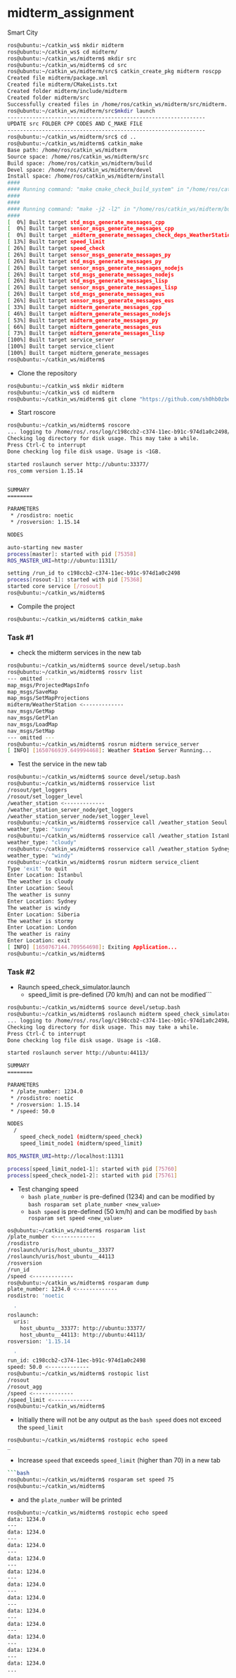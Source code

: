 # midterm_assignment
Smart City

```bash
ros@ubuntu:~/catkin_ws$ mkdir midterm
ros@ubuntu:~/catkin_ws$ cd midterm/
ros@ubuntu:~/catkin_ws/midterm$ mkdir src
ros@ubuntu:~/catkin_ws/midterm$ cd src
ros@ubuntu:~/catkin_ws/midterm/src$ catkin_create_pkg midterm roscpp
Created file midterm/package.xml
Created file midterm/CMakeLists.txt
Created folder midterm/include/midterm
Created folder midterm/src
Successfully created files in /home/ros/catkin_ws/midterm/src/midterm. Please adjust the values in package.xml.
ros@ubuntu:~/catkin_ws/midterm/src$mkdir launch
---------------------------------------------------------------
UPDATE src FOLDER CPP CODES AND C_MAKE FILE
---------------------------------------------------------------
ros@ubuntu:~/catkin_ws/midterm/src$ cd ..
ros@ubuntu:~/catkin_ws/midterm$ catkin_make
Base path: /home/ros/catkin_ws/midterm
Source space: /home/ros/catkin_ws/midterm/src
Build space: /home/ros/catkin_ws/midterm/build
Devel space: /home/ros/catkin_ws/midterm/devel
Install space: /home/ros/catkin_ws/midterm/install
####
#### Running command: "make cmake_check_build_system" in "/home/ros/catkin_ws/midterm/build"
####
####
#### Running command: "make -j2 -l2" in "/home/ros/catkin_ws/midterm/build"
####
[  0%] Built target std_msgs_generate_messages_cpp
[  0%] Built target sensor_msgs_generate_messages_cpp
[  0%] Built target _midterm_generate_messages_check_deps_WeatherStation
[ 13%] Built target speed_limit
[ 26%] Built target speed_check
[ 26%] Built target sensor_msgs_generate_messages_py
[ 26%] Built target std_msgs_generate_messages_py
[ 26%] Built target sensor_msgs_generate_messages_nodejs
[ 26%] Built target std_msgs_generate_messages_nodejs
[ 26%] Built target std_msgs_generate_messages_lisp
[ 26%] Built target sensor_msgs_generate_messages_lisp
[ 26%] Built target std_msgs_generate_messages_eus
[ 26%] Built target sensor_msgs_generate_messages_eus
[ 33%] Built target midterm_generate_messages_cpp
[ 46%] Built target midterm_generate_messages_nodejs
[ 53%] Built target midterm_generate_messages_py
[ 66%] Built target midterm_generate_messages_eus
[ 73%] Built target midterm_generate_messages_lisp
[100%] Built target service_server
[100%] Built target service_client
[100%] Built target midterm_generate_messages
ros@ubuntu:~/catkin_ws/midterm$ 

```
- Clone the repository 
```bash
ros@ubuntu:~/catkin_ws$ mkdir midterm
ros@ubuntu:~/catkin_ws$ cd midterm
ros@ubuntu:~/catkin_ws/midterm$ git clone "https://github.com/sh0hb0zbek/sms-midterm.git"
```
- Start roscore
```bash
ros@ubuntu:~/catkin_ws/midterm$ roscore
... logging to /home/ros/.ros/log/c198ccb2-c374-11ec-b91c-974d1a0c2498/roslaunch-ubuntu-75350.log
Checking log directory for disk usage. This may take a while.
Press Ctrl-C to interrupt
Done checking log file disk usage. Usage is <1GB.

started roslaunch server http://ubuntu:33377/
ros_comm version 1.15.14


SUMMARY
========

PARAMETERS
 * /rosdistro: noetic
 * /rosversion: 1.15.14

NODES

auto-starting new master
process[master]: started with pid [75358]
ROS_MASTER_URI=http://ubuntu:11311/

setting /run_id to c198ccb2-c374-11ec-b91c-974d1a0c2498
process[rosout-1]: started with pid [75368]
started core service [/rosout]
ros@ubuntu:~/catkin_ws/midterm$
```
- Compile the project
```bash
ros@ubuntu:~/catkin_ws/midterm$ catkin_make
```
### Task #1
- check the midterm services in the new tab
```bash
ros@ubuntu:~/catkin_ws/midterm$ source devel/setup.bash 
ros@ubuntu:~/catkin_ws/midterm$ rossrv list
--- omitted ---
map_msgs/ProjectedMapsInfo
map_msgs/SaveMap
map_msgs/SetMapProjections
midterm/WeatherStation <-------------
nav_msgs/GetMap
nav_msgs/GetPlan
nav_msgs/LoadMap
nav_msgs/SetMap
--- omitted ---
ros@ubuntu:~/catkin_ws/midterm$ rosrun midterm service_server
[ INFO] [1650766939.649994468]: Weather Station Server Running...
```
- Test the service in the new tab
```bash
ros@ubuntu:~/catkin_ws/midterm$ source devel/setup.bash
ros@ubuntu:~/catkin_ws/midterm$ rosservice list
/rosout/get_loggers
/rosout/set_logger_level
/weather_station <-------------
/weather_station_server_node/get_loggers
/weather_station_server_node/set_logger_level
ros@ubuntu:~/catkin_ws/midterm$ rosservice call /weather_station Seoul
weather_type: "sunny"
ros@ubuntu:~/catkin_ws/midterm$ rosservice call /weather_station Istanbul
weather_type: "cloudy"
ros@ubuntu:~/catkin_ws/midterm$ rosservice call /weather_station Sydney
weather_type: "windy"
ros@ubuntu:~/catkin_ws/midterm$ rosrun midterm service_client 
Type 'exit' to quit
Enter Location: Istanbul
The weather is cloudy
Enter Location: Seoul
The weather is sunny
Enter Location: Sydney
The weather is windy
Enter Location: Siberia
The weather is stormy
Enter Location: London
The weather is rainy
Enter Location: exit
[ INFO] [1650767144.709564698]: Exiting Application...
ros@ubuntu:~/catkin_ws/midterm$ 
```
### Task #2
- Raunch speed_check_simulator.launch
  - speed_limit is pre-defined (70 km/h) and can not be modified```
```bash
ros@ubuntu:~/catkin_ws/midterm$ source devel/setup.bash
ros@ubuntu:~/catkin_ws/midterm$ roslaunch midterm speed_check_simulator.launch 
... logging to /home/ros/.ros/log/c198ccb2-c374-11ec-b91c-974d1a0c2498/roslaunch-ubuntu-75746.log
Checking log directory for disk usage. This may take a while.
Press Ctrl-C to interrupt
Done checking log file disk usage. Usage is <1GB.

started roslaunch server http://ubuntu:44113/

SUMMARY
========

PARAMETERS
 * /plate_number: 1234.0
 * /rosdistro: noetic
 * /rosversion: 1.15.14
 * /speed: 50.0

NODES
  /
    speed_check_node1 (midterm/speed_check)
    speed_limit_node1 (midterm/speed_limit)

ROS_MASTER_URI=http://localhost:11311

process[speed_limit_node1-1]: started with pid [75760]
process[speed_check_node1-2]: started with pid [75761]
```
- Test changing speed 
  - ```bash plate_number``` is pre-defined (1234) and can be modified by ```bash rosparam set plate_number <new_value>```
  - ```bash speed``` is pre-defined (50 km/h) and can be modified by ```bash rosparam set speed <new_value>```
```bash
os@ubuntu:~/catkin_ws/midterm$ rosparam list
/plate_number <-------------
/rosdistro
/roslaunch/uris/host_ubuntu__33377
/roslaunch/uris/host_ubuntu__44113
/rosversion
/run_id
/speed <-------------
ros@ubuntu:~/catkin_ws/midterm$ rosparam dump
plate_number: 1234.0 <-------------
rosdistro: 'noetic

  '
roslaunch:
  uris:
    host_ubuntu__33377: http://ubuntu:33377/
    host_ubuntu__44113: http://ubuntu:44113/
rosversion: '1.15.14

  '
run_id: c198ccb2-c374-11ec-b91c-974d1a0c2498
speed: 50.0 <-------------
ros@ubuntu:~/catkin_ws/midterm$ rostopic list
/rosout
/rosout_agg
/speed <-------------
/speed_limit <-------------
ros@ubuntu:~/catkin_ws/midterm$ 
```
  - Initially there will not be any output as the ```bash speed``` does not exceed the ```speed_limit```
```bash
ros@ubuntu:~/catkin_ws/midterm$ rostopic echo speed
_
```
  - Increase ```speed``` that exceeds ```speed_limit``` (higher than 70) in a new tab
  ```bash 
 ```bash
 ros@ubuntu:~/catkin_ws/midterm$ rosparam set speed 75
 ros@ubuntu:~/catkin_ws/midterm$
 ```
   -  and the ```plate_number``` will be printed
 ```bash
 ros@ubuntu:~/catkin_ws/midterm$ rostopic echo speed
 data: 1234.0
 ---
 data: 1234.0
 ---
 data: 1234.0
 ---
 data: 1234.0
 ---
 data: 1234.0
 ---
 data: 1234.0
 ---
 data: 1234.0
 ---
 data: 1234.0
 ---
 data: 1234.0
 ---
 data: 1234.0
 ---
 data: 1234.0
 ---
 data: 1234.0
 ...
 ```
